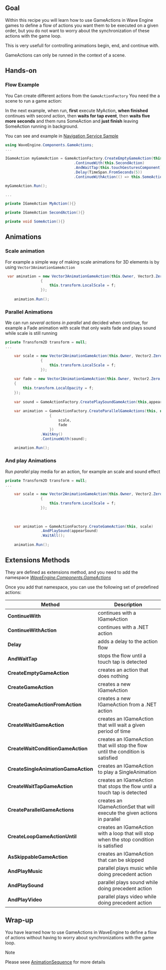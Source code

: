 ## Goal

Within this recipe you will learn how to use GameActions in Wave Engine games to define a flow of actions you want them to be executed on a given order, but you do not want to worry about the synchronization of these actions with the game loop.

This is very usefull for controlling animations begin, end, and continue with.

GameActions can only be runned in the context of a scene.

## Hands-on

### Flow Example

You Can create different actions from the `GameActionFactory`
You need the a scene to run a game action:

In the next example, when run, **first** execute MyAction, **when finished** continues with second action, then **waits for tap event**, then **waits five more seconds** and them runs SomeAction and **just finish** leaving SomeAction running in background.

You can see and example in [Navigation Service Sample](https://github.com/WaveEngine/Samples/blob/19b2d516170730181a7cc2ca86f753f617ae6a17/Basic/NavigationFlow/SharedSource/Main/Navigation/NavigationService.cs)

```C#
using WaveEngine.Components.GameActions;
...

IGameAction myGameAction = GameActionFactory.CreateEmptyGameAction(this,this.MyAction)
                               .ContinueWith(this.SecondAction)
                               .AndWaitTap(this.touchGesturesComponent)
                               .Delay(TimeSpan.FromSeconds(5))
                               .ContinueWithAction(() => this.SomeAction());

myGameAction.Run();

...

private IGameAction MyAction(){}

private IGameAction SecondAction(){}

private void SomeAction(){}
```

## Animations

### Scale animation
For example a simple way of making scale animations for 3D elements is by using `Vector3AnimationGameAction`
```C#
 var amination = new Vector3AnimationGameAction(this.Owner, Vector3.Zero, Vector3.One, TimeSpan.FromSeconds(1), ease, (f) =>
                {
                    this.transform.LocalScale = f;
                });
				
	animation.Run();
```

### Parallel Animations
We can  run *several actions in parallel* and decided when continue, for example a Fade animation with scale that only waits fade and plays sound while scale is still running

```C#
private Transform2D transform = null;
...

	var scale = new Vector2AnimationGameAction(this.Owner, Vector2.Zero, Vector2.One, TimeSpan.FromSeconds(1), ease, (f) =>
                {
                    this.transform.LocalScale = f;
                });
				
	var fade = new Vector2AnimationGameAction(this.Owner, Vector2.Zero, Vector2.One, TimeSpan.FromSeconds(2), ease, (f) =>
	{
		this.transform.LocalOpacity = f;
	});
	
	var sound = GameActionFactory.CreatePlaySoundGameAction(this,appearSound);
				
	var animation = GameActionFactory.CreateParallelGameActions(this, new List<IGameAction>() 
					{
						scale,
						fade
					})
				.WaitAny()
				.ContinueWith(sound);
	
	animation.Run();
```

### And play Animations
Run *parallel* play media for an action, for example an scale and sound effect

```C#
private Transform2D transform = null;
...

	var scale = new Vector2AnimationGameAction(this.Owner, Vector2.Zero, Vector2.One, TimeSpan.FromSeconds(1), ease, (f) =>
                {
                    this.transform.LocalScale = f;
                });
				
	
				
	var animation = GameActionFactory.CreateGameAction(this, scale)
				.AndPlaySound(appearSound)
				.WaitAll();
	
	animation.Run();
```
## Extensions Methods
They are defined as extensions method, and you need to add the namespace *[WaveEngine.Components.GameActions](xref:WaveEngine.Components.GameActions)*

Once you add that namespace, you can use the following set of predefined actions:

|  **Method**  	|**Description**  	| 
|---	|---	|
|**ContinueWith** | continues with a IGameAction|
|**ContinueWithAction**| continues with a .NET action|
|**Delay**| adds a delay to the action flow|
|**AndWaitTap**| stops the flow until a touch tap is detected|
|**CreateEmptyGameAction**| creates an action that does nothing|
|**CreateGameAction**| creates a new IGameAction|
|**CreateGameActionFromAction**| creates a new IGameAction from a .NET action|
|**CreateWaitGameAction**| creates an IGameAction that will wait a given period of time|
|**CreateWaitConditionGameAction**| creates an IGameAction that will stop the flow until the condition is satisfied|
|**CreateSingleAnimationGameAction**| creates an IGameAction to play a SingleAnimation|
|**CreateWaitTapGameAction**| creates an IGameAction that stops the flow until a touch tap is detected|
|**CreateParallelGameActions**| creates an IGameActionSet that will execute the given actions in parallel|
|**CreateLoopGameActionUntil**| creates an IGameAction with a loop that will stop when the stop condition is satisfied|
|**AsSkippableGameAction**| creates an IGameAction that can be skipped|
|**AndPlayMusic**| parallel plays music while doing precedent action|
|**AndPlaySound**| parallel plays sound while doing precedent action|
|**AndPlayVideo**| parallel plays video while doing precedent action|

## Wrap-up

You have learned how to use GameActions in WaveEngine to define a flow of actions without having to worry about synchronizations with the game loop.


> [!Note] 
> Please seee [AnimationSequence](https://github.com/WaveEngine/Samples/blob/19b2d516170730181a7cc2ca86f753f617ae6a17/Graphics3D/AnimationSequence/SharedSource/Main/Scene2.cs) for more details
